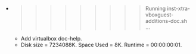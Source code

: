 * >>>>>>>>> Running inst-xtra-vboxguest-additions-doc.sh ...
  * Add virtualbox doc-help.
  * Disk size = 7234088K. Space Used = 8K. Runtime = 00:00:00:01.
